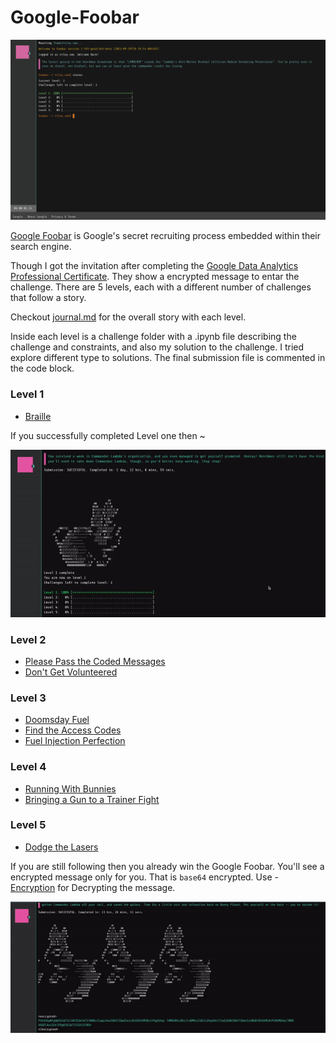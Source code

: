 # Google-Foobar


![google-foobar](https://github.com/niloy-biswas/Google-Foobar/blob/master/images/Foobar_L1_Completed.png)

[Google Foobar](http://foobar.withgoogle.com) is Google's secret recruiting process embedded within their search engine. 

Though I got the invitation after completing the [Google Data Analytics Professional Certificate](https://www.coursera.org/professional-certificates/google-data-analytics). They show a encrypted message to entar the challenge.
There are 5 levels, each with a different number of challenges that follow a story.

Checkout [journal.md](https://github.com/niloy-biswas/Google-Foobar/blob/master/journal.md) for the overall story with each level. 

Inside each level is a challenge folder with a .ipynb file describing the challenge and constraints, and also my solution to the challenge.
I tried explore different type to solutions. The final submission file is commented in the code block.

### Level 1
- [Braille](https://github.com/niloy-biswas/Google-Foobar/blob/master/Level%201/Braille.ipynb)

If you successfully completed Level one then ~ 

![Level 1 Win](https://github.com/niloy-biswas/Google-Foobar/blob/master/images/Foobar-Level-1.gif)

### Level 2
- [Please Pass the Coded Messages](https://github.com/niloy-biswas/Google-Foobar/blob/master/Level%202/Please%20Pass%20the%20Coded%20Messages.ipynb)
- [Don't Get Volunteered](https://github.com/niloy-biswas/Google-Foobar/blob/master/Level%202/Don't%20Get%20Volunteered.ipynb)

### Level 3
- [Doomsday Fuel](https://github.com/niloy-biswas/Google-Foobar/blob/master/Level%203/Doomsday%20Fuel.ipynb)
- [Find the Access Codes](https://github.com/niloy-biswas/Google-Foobar/blob/master/Level%203/Find%20The%20Access%20Codes.ipynb)
- [Fuel Injection Perfection](https://github.com/niloy-biswas/Google-Foobar/blob/master/Level%203/Fuel%20Injection%20Perfection.ipynb)

### Level 4
- [Running With Bunnies](https://github.com/niloy-biswas/Google-Foobar/blob/master/Level%204/Running%20with%20Bunnies.ipynb)
- [Bringing a Gun to a Trainer Fight](https://github.com/niloy-biswas/Google-Foobar/blob/master/Level%204/Bringing%20a%20Gun%20to%20a%20Trainer%20Fight.ipynb)

### Level 5
- [Dodge the Lasers](https://github.com/niloy-biswas/Google-Foobar/blob/master/Level%205/Dodge%20the%20Lasers.ipynb)

If you are still following then you already win the Google Foobar.
You'll see a encrypted message only for you. That is `base64` encrypted.
Use  - [Encryption](https://github.com/niloy-biswas/Google-Foobar/blob/master/Encryption.ipynb) for Decrypting the message.


![Level 1 Win](https://github.com/niloy-biswas/Google-Foobar/blob/master/images/Foobar-win.gif)
